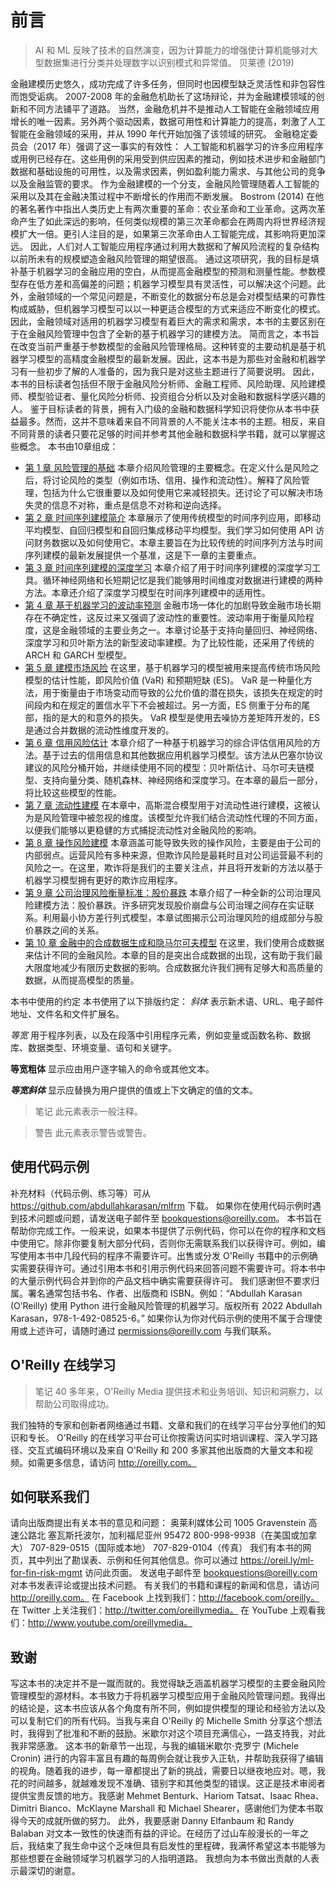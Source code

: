 # 前言

> AI 和 ML 反映了技术的自然演变，因为计算能力的增强使计算机能够对大型数据集进行分类并处理数字以识别模式和异常值。
> 贝莱德 (2019)

金融建模历史悠久，成功完成了许多任务，但同时也因模型缺乏灵活性和非包容性而饱受诟病。 2007-2008 年的金融危机助长了这场辩论，并为金融建模领域的创新和不同方法铺平了道路。
当然，金融危机并不是推动人工智能在金融领域应用增长的唯一因素。另外两个驱动因素，数据可用性和计算能力的提高，刺激了人工智能在金融领域的采用，并从 1990 年代开始加强了该领域的研究。
金融稳定委员会（2017 年）强调了这一事实的有效性：
人工智能和机器学习的许多应用程序或用例已经存在。这些用例的采用受到供应因素的推动，例如技术进步和金融部门数据和基础设施的可用性，以及需求因素，例如盈利能力需求、与其他公司的竞争以及金融监管的要求。
作为金融建模的一个分支，金融风险管理随着人工智能的采用以及其在金融决策过程中不断增长的作用而不断发展。 Bostrom (2014) 在他的著名著作中指出人类历史上有两次重要的革命：农业革命和工业革命。这两次革命产生了如此深远的影响，任何类似规模的第三次革命都会在两周内将世界经济规模扩大一倍。更引人注目的是，如果第三次革命由人工智能完成，其影响将更加深远。
因此，人们对人工智能应用程序通过利用大数据和了解风险流程的复杂结构以前所未有的规模塑造金融风险管理的期望很高。
通过这项研究，我的目标是填补基于机器学习的金融应用的空白，从而提高金融模型的预测和测量性能。参数模型存在低方差和高偏差的问题；机器学习模型具有灵活性，可以解决这个问题。此外，金融领域的一个常见问题是，不断变化的数据分布总是会对模型结果的可靠性构成威胁，但机器学习模型可以以一种更适合模型的方式来适应不断变化的模式。因此，金融领域对适用的机器学习模型有着巨大的需求和需求，本书的主要区别在于在金融风险管理中包含了全新的基于机器学习的建模方法。
简而言之，本书旨在改变当前严重基于参数模型的金融风险管理格局。这种转变的主要动机是基于机器学习模型的高精度金融模型的最新发展。因此，这本书是为那些对金融和机器学习有一些初步了解的人准备的，因为我只是对这些主题进行了简要说明。
因此，本书的目标读者包括但不限于金融风险分析师、金融工程师、风险助理、风险建模师、模型验证者、量化风险分析师、投资组合分析以及对金融和数据科学感兴趣的人。
鉴于目标读者的背景，拥有入门级的金融和数据科学知识将使你从本书中获益最多。然而，这并不意味着来自不同背景的人不能关注本书的主题。相反，来自不同背景的读者只要花足够的时间并参考其他金融和数据科学书籍，就可以掌握这些概念。
本书由10章组成：

- [第 1 章 风险管理的基础](./Part-1/01.md)
    本章介绍风险管理的主要概念。在定义什么是风险之后，将讨论风险的类型（例如市场、信用、操作和流动性）。解释了风险管理，包括为什么它很重要以及如何使用它来减轻损失。还讨论了可以解决市场失灵的信息不对称，重点是信息不对称和逆向选择。
- [第 2 章 时间序列建模简介](./Part-1/02.md)
    本章展示了使用传统模型的时间序列应用，即移动平均模型、自回归模型和自回归集成移动平均模型。我们学习如何使用 API 访问财务数据以及如何使用它。本章主要旨在为比较传统的时间序列方法与时间序列建模的最新发展提供一个基准，这是下一章的主要重点。
- [第 3 章 时间序列建模的深度学习](./Part-1/03.md)
    本章介绍了用于时间序列建模的深度学习工具。循环神经网络和长短期记忆是我们能够用时间维度对数据进行建模的两种方法。本章还介绍了深度学习模型在时间序列建模中的适用性。
- [第 4 章 基于机器学习的波动率预测](./Part-2/04.md)
    金融市场一体化的加剧导致金融市场长期存在不确定性，这反过来又强调了波动性的重要性。波动率用于衡量风险程度，这是金融领域的主要业务之一。本章讨论基于支持向量回归、神经网络、深度学习和贝叶斯方法的新型波动率建模。为了比较性能，还采用了传统的 ARCH 和 GARCH 型模型。
- [第 5 章 建模市场风险](./Part-2/05.md)
    在这里，基于机器学习的模型被用来提高传统市场风险模型的估计性能，即风险价值 (VaR) 和预期短缺 (ES)。 VaR 是一种量化方法，用于衡量由于市场变动而导致的公允价值的潜在损失，该损失在规定的时间段内和在规定的置信水平下不会被超过。另一方面，ES 侧重于分布的尾部，指的是大的和意外的损失。 VaR 模型是使用去噪协方差矩阵开发的，ES 是通过合并数据的流动性维度开发的。
- [第 6 章 信用风险估计](./Part-2/06.md)
    本章介绍了一种基于机器学习的综合评估信用风险的方法。基于过去的信用信息和其他数据应用机器学习模型。该方法从巴塞尔协议建议的风险分桶开始，并继续使用不同的模型：贝叶斯估计、马尔可夫链模型、支持向量分类、随机森林、神经网络和深度学习。在本章的最后一部分，将比较这些模型的性能。
- [第 7 章 流动性建模](./Part-2/07.md)
    在本章中，高斯混合模型用于对流动性进行建模，这被认为是风险管理中被忽视的维度。该模型允许我们结合流动性代理的不同方面，以便我们能够以更稳健的方式捕捉流动性对金融风险的影响。
- [第 8 章 操作风险建模](./Part-2/08.md)
    本章涵盖可能导致失败的操作风险，主要是由于公司的内部弱点。运营风险有多种来源，但欺诈风险是最耗时且对公司运营最不利的风险之一。在这里，欺诈将是我们的主要关注点，并且将开发新的方法以基于机器学习模型拥有更好的欺诈应用程序。
- [第 9 章 公司治理风险衡量标准：股价暴跌](./Part-3/09.md)
    本章介绍了一种全新的公司治理风险建模方法：股价暴跌。许多研究发现股价崩盘与公司治理之间存在实证联系。利用最小协方差行列式模型，本章试图揭示公司治理风险的组成部分与股价暴跌之间的关系。
- [第 10 章 金融中的合成数据生成和隐马尔可夫模型](./Part-3/10.md)
    在这里，我们使用合成数据来估计不同的金融风险。本章的目的是突出合成数据的出现，这有助于我们最大限度地减少有限历史数据的影响。合成数据允许我们拥有足够大和高质量的数据，从而提高模型的质量。

本书中使用的约定
本书使用了以下排版约定：
*斜体*
表示新术语、URL、电子邮件地址、文件名和文件扩展名。

*等宽*
用于程序列表，以及在段落中引用程序元素，例如变量或函数名称、数据库、数据类型、环境变量、语句和关键字。

**等宽粗体**
显示应由用户逐字输入的命令或其他文本。

***等宽斜体***
显示应替换为用户提供的值或上下文确定的值的文本。

> 笔记
> 此元素表示一般注释。

> 警告
> 此元素表示警告或警告。

## 使用代码示例

补充材料（代码示例、练习等）可从 https://github.com/abdullahkarasan/mlfrm 下载。
如果你在使用代码示例时遇到技术问题或问题，请发送电子邮件至 bookquestions@oreilly.com。
本书旨在帮助你完成工作。一般来说，如果本书提供了示例代码，你可以在你的程序和文档中使用它。除非你要复制大部分代码，否则你无需联系我们以获得许可。例如，编写使用本书中几段代码的程序不需要许可。出售或分发 O'Reilly 书籍中的示例确实需要获得许可。通过引用本书和引用示例代码来回答问题不需要许可。将本书中的大量示例代码合并到你的产品文档中确实需要获得许可。
我们感谢但不要求归属。署名通常包括书名、作者、出版商和 ISBN。例如：“Abdullah Karasan (O’Reilly) 使用 Python 进行金融风险管理的机器学习。版权所有 2022 Abdullah Karasan，978-1-492-08525-6。”
如果你认为你对代码示例的使用不属于合理使用或上述许可，请随时通过 permissions@oreilly.com 与我们联系。

## O'Reilly 在线学习

> 笔记
> 40 多年来，O'Reilly Media 提供技术和业务培训、知识和洞察力，以帮助公司取得成功。

我们独特的专家和创新者网络通过书籍、文章和我们的在线学习平台分享他们的知识和专长。 O'Reilly 的在线学习平台可让你按需访问实时培训课程、深入学习路径、交互式编码环境以及来自 O'Reilly 和 200 多家其他出版商的大量文本和视频。如需更多信息，请访问 http://oreilly.com。

## 如何联系我们

请向出版商提出有关本书的意见和问题：
奥莱利媒体公司
1005 Gravenstein 高速公路北
塞瓦斯托波尔，加利福尼亚州 95472
800-998-9938（在美国或加拿大）
707-829-0515（国际或本地）
707-829-0104（传真）
我们有本书的网页，其中列出了勘误表、示例和任何其他信息。你可以通过 https://oreil.ly/ml-for-fin-risk-mgmt 访问此页面。
发送电子邮件至 bookquestions@oreilly.com 对本书发表评论或提出技术问题。
有关我们的书籍和课程的新闻和信息，请访问 http://oreilly.com。
在 Facebook 上找到我们：http://facebook.com/oreilly。
在 Twitter 上关注我们：http://twitter.com/oreillymedia。
在 YouTube 上观看我们：http://www.youtube.com/oreillymedia。

## 致谢

写这本书的决定并不是一蹴而就的。我觉得缺乏涵盖机器学习模型的主要金融风险管理模型的源材料。本书致力于将机器学习模型应用于金融风险管理问题。我得出的结论是，这本书应该从各个角度有所不同，例如提供模型的理论和经验方法以及可以复制它们的所有代码。当我与来自 O'Reilly 的 Michelle Smith 分享这个想法时，我得到了批准和不断的鼓励。米歇尔对这个项目充满信心，一路支持我，对此我非常感激。
这本书的新章节一出现，与我的编辑米歇尔·克罗宁 (Michele Cronin) 进行的内容丰富且有趣的每周例会就让我步入正轨，并帮助我获得了编辑的视角。随着我的进步，每一章都提出了新的挑战，需要日以继夜地应对。嗯，我花的时间越多，就越难发现不准确、错别字和其他类型的错误。这正是技术审阅者提供宝贵反馈的地方。我感谢 Mehmet Benturk、Hariom Tatsat、Isaac Rhea、Dimitri Bianco、McKlayne Marshall 和 Michael Shearer，感谢他们为使本书取得今天的成就所做的努力。
此外，我要感谢 Danny Elfanbaum 和 Randy Balaban 对文本一致性的快速而有益的评论。在经历了过山车般漫长的一年之后，我结束了我生命中这个乏味但具有启发性的里程碑，我满怀希望这本书能够为那些想要在金融领域学习机器学习的人指明道路。
我想向为本书做出贡献的人表示最深切的谢意。